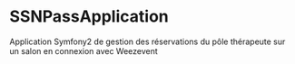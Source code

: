 SSNPassApplication
==================

Application Symfony2 de gestion des réservations du pôle thérapeute sur un salon en connexion avec Weezevent
